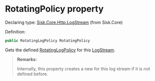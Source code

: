 <!--

Copyrights 2023 Sisk Framework - CypherPotato
Published under MIT license

!!! DO NOT EDIT THIS FILE !!!
This file was generated by a tool in the Sisk package. To edit the information in this documentation,
edit the XML documentation present in the Sisk source code.

-->


# RotatingPolicy property

Declaring type: [Sisk.Core.Http.LogStream](/spec/Sisk.Core.Http.LogStream.md) (from Sisk.Core)


Definition:

```cs
public RotatingLogPolicy RotatingPolicy
```

Gets the defined <a href="/spec/Sisk.Core.Http.RotatingLogPolicy.md">RotatingLogPolicy</a> for this <a href="/spec/Sisk.Core.Http.LogStream.md">LogStream</a>.

> **Remarks:**
>
> Internally, this property creates a new <see cref="T:Sisk.Core.Http.RotatingLogPolicy" /> for this log stream if it is not defined before.
